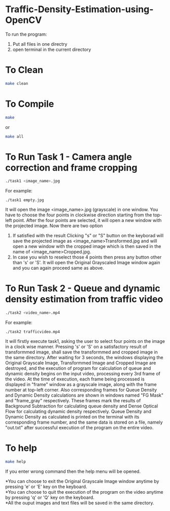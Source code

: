 # Traffic-Density-Estimation-using-OpenCV

To run the program:
1. Put all files in one directry
2. open terminal in the current directory
# To Clean 
```bash
make clean
```
# To Compile
```bash
make
```
or
```bash
make all
```
# To Run Task 1 - Camera angle correction and frame cropping
```bash
./task1 <image_name>.jpg
```
For example:
```
./task1 empty.jpg
```
It will open the image <image_name>.jpg (grayscale) in one window. You have to choose the four points in clockwise direction starting from the top-left point. After the four points are selected, it will open a new window with the projected image. 
Now there are two option
1. If satisfied with the result Clicking "s" or "S" button on the keyborad will save the projected image as <image_name>Transformed.jpg and will open a new window with the cropped image which is then saved in the name of <image_name>Cropped.jpg.
2. In case you wish to reselect those 4 points then press any button other than 's' or 'S'. It will open the Original Grayscaled Image window again and you can again proceed same as above.

# To Run Task 2 - Queue and dynamic density estimation from traffic video
```bash
./task2 <video_name>.mp4
```
For example:
```
./task2 trafficvideo.mp4
```
It will firstly execute task1, asking the user to select four points on the image in a clock wise manner. Pressing 's' or 'S' on a satisfactory result of transformmed image, shall save the transformmed and cropped image in the same directory.
After waiting for 3 seconds, the windows displaying the Original Grayscale Image, Transformmed Image and Cropped Image are destroyed, and the execution of program for calculation of queue and dynamic density begins on the input video, processing every 3rd frame of the video.
At the time of execution, each frame being processed is displayed in "frame" window as a grayscale image, along with the frame number at top-left corner. Also corresponding frames for Queue Density and Dynamic Density calculations are shown in windows named "FG Mask" and "frame_gray" respectively. These frames mark the results of Background Subtraction for calculating queue density and Dense Optical Flow for calculating dynamic density respectively.
Queue Density and Dynamic Density as calculated is printed on the terminal with its corresponding frame number, and the same data is stored on a file, namely "out.txt" after successful execution of the program on the entire video.

# To help
```bash
make help
```
If you enter wrong command then the help menu will be opened.

*You can choose to exit the Original Grayscale Image window anytime by pressing 'e' or 'E' key on the keyboard.</br>
*You can choose to quit the execution of the program on the video anytime by pressing 'q' or 'Q' key on the keyboard.</br>
*All the ouput images and text files will be saved in the same directory.</br>

